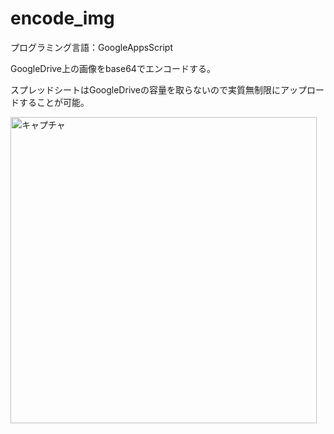 # encode_img

プログラミング言語：GoogleAppsScript

GoogleDrive上の画像をbase64でエンコードする。

スプレッドシートはGoogleDriveの容量を取らないので実質無制限にアップロードすることが可能。

<img width="490" alt="キャプチャ" src="https://user-images.githubusercontent.com/51362043/69873068-a7872f80-12fa-11ea-8cbf-d184ee25b787.PNG">
